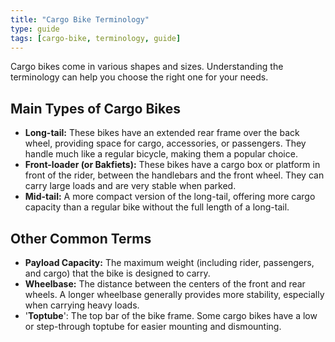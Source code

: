 ```yaml
---
title: "Cargo Bike Terminology"
type: guide
tags: [cargo-bike, terminology, guide]
---
```


Cargo bikes come in various shapes and sizes. Understanding the terminology can help you choose the right one for your needs.

## Main Types of Cargo Bikes

- **Long-tail:** These bikes have an extended rear frame over the back wheel, providing space for cargo, accessories, or passengers. They handle much like a regular bicycle, making them a popular choice.
- **Front-loader (or Bakfiets):** These bikes have a cargo box or platform in front of the rider, between the handlebars and the front wheel. They can carry large loads and are very stable when parked.
- **Mid-tail:** A more compact version of the long-tail, offering more cargo capacity than a regular bike without the full length of a long-tail.

## Other Common Terms

- **Payload Capacity:** The maximum weight (including rider, passengers, and cargo) that the bike is designed to carry.
- **Wheelbase:** The distance between the centers of the front and rear wheels. A longer wheelbase generally provides more stability, especially when carrying heavy loads.
- '**Toptube**': The top bar of the bike frame. Some cargo bikes have a low or step-through toptube for easier mounting and dismounting.
